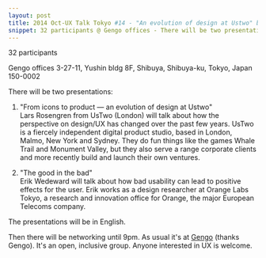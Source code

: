 ```yaml
---
layout: post
title: 2014 Oct-UX Talk Tokyo #14 - "An evolution of design at Ustwo" by Lars Rosengren from Ustwo & "The good in the bad" by Erik Wedeward from Orange Labs
snippet: 32 participants @ Gengo offices - There will be two presentations -  1) "UX Interview Workshop" <br> Mark McFarlane, director at -
---
```

32 participants

Gengo offices 3-27-11, Yushin bldg 8F, Shibuya, Shibuya-ku, Tokyo, Japan 150-0002

There will be two presentations:

1) "From icons to product — an evolution of design at Ustwo"<br>
Lars Rosengren from UsTwo (London) will talk about how the perspective on design/UX has changed over the past few years. UsTwo is a fiercely independent digital product studio, based in London, Malmo, New York and Sydney. They do fun things like the games Whale Trail and Monument Valley, but they also serve a range corporate clients and more recently build and launch their own ventures.

2) "The good in the bad"<br>
Erik Wedeward will talk about how bad usability can lead to positive effects for the user. Erik works as a design researcher at Orange Labs Tokyo, a research and innovation office for Orange, the major European Telecoms company.

The presentations will be in English.

Then there will be networking until 9pm. As usual it's at [Gengo](http://gengo.com) (thanks Gengo). It's an open, inclusive group. Anyone interested in UX is welcome.

